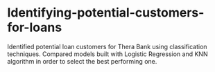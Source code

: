 # Identifying-potential-customers-for-loans
Identified potential loan customers for Thera Bank using classification techniques. Compared models built with Logistic Regression and KNN algorithm in order to select the best performing one.
